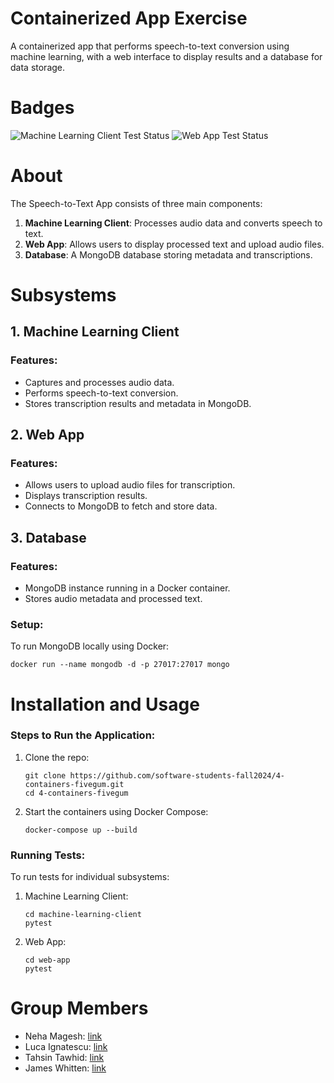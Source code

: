 
# Containerized App Exercise

A containerized app that performs speech-to-text conversion using machine learning, with a web interface to display results and a database for data storage.

# Badges
![Machine Learning Client Test Status](https://github.com/software-students-fall2024/4-containers-fivegum/actions/workflows/ml-client-tests.yml/badge.svg)
![Web App Test Status](https://github.com/software-students-fall2024/4-containers-fivegum/actions/workflows/testing.yml/badge.svg)

# About

The Speech-to-Text App consists of three main components:
1. **Machine Learning Client**: Processes audio data and converts speech to text.
2. **Web App**: Allows users to display processed text and upload audio files.
3. **Database**: A MongoDB database storing metadata and transcriptions. 

# Subsystems

## 1. Machine Learning Client

### Features:
- Captures and processes audio data.
- Performs speech-to-text conversion.
- Stores transcription results and metadata in MongoDB.

## 2. Web App

### Features:
- Allows users to upload audio files for transcription.
- Displays transcription results.
- Connects to MongoDB to fetch and store data.

## 3. Database

### Features:
- MongoDB instance running in a Docker container.
- Stores audio metadata and processed text.

### Setup:
To run MongoDB locally using Docker:
```
docker run --name mongodb -d -p 27017:27017 mongo
```

# Installation and Usage

### Steps to Run the Application:
1. Clone the repo:
   ```
   git clone https://github.com/software-students-fall2024/4-containers-fivegum.git
   cd 4-containers-fivegum
   ```
2. Start the containers using Docker Compose:
   ```
   docker-compose up --build
   ```

### Running Tests:
To run tests for individual subsystems:
1. Machine Learning Client:
   ```
   cd machine-learning-client
   pytest
   ```
2. Web App:
   ```
   cd web-app
   pytest
   ```

# Group Members
- Neha Magesh: [link](https://github.com/nehamagesh)
- Luca Ignatescu: [link](https://github.com/LucaIgnatescu)
- Tahsin Tawhid: [link](https://github.com/tahsintawhid)
- James Whitten: [link](https://github.com/jwhit0)